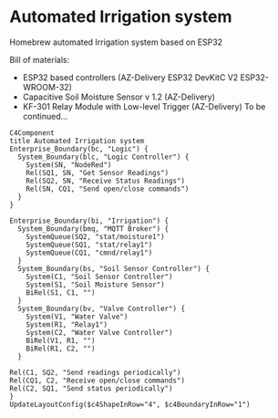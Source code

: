 # Automated Irrigation system
Homebrew automated Irrigation system based on ESP32

Bill of materials:
* ESP32 based controllers (AZ-Delivery ESP32 DevKitC V2 ESP32-WROOM-32)
* Capacitive Soil Moisture Sensor v 1.2 (AZ-Delivery)
* KF-301 Relay Module with Low-level Trigger (AZ-Delivery)
To be continued...

```mermaid
C4Component
title Automated Irrigation system
Enterprise_Boundary(bc, "Logic") {
  System_Boundary(blc, "Logic Controller") {
    System(SN, "NodeRed")
    Rel(SQ1, SN, "Get Sensor Readings")
    Rel(SQ2, SN, "Receive Status Readings")
    Rel(SN, CQ1, "Send open/close commands")
  }
}

Enterprise_Boundary(bi, "Irrigation") {
  System_Boundary(bmq, "MQTT Broker") {
    SystemQueue(SQ2, "stat/moisture1")
    SystemQueue(SQ1, "stat/relay1")
    SystemQueue(CQ1, "cmnd/relay1")
  }
  System_Boundary(bs, "Soil Sensor Controller") {
    System(C1, "Soil Sensor Controller")
    System(S1, "Soil Moisture Sensor")
    BiRel(S1, C1, "")
  }
  System_Boundary(bv, "Valve Controller") {
    System(V1, "Water Valve")
    System(R1, "Relay1")
    System(C2, "Water Valve Controller")
    BiRel(V1, R1, "")
    BiRel(R1, C2, "")
  }
  
Rel(C1, SQ2, "Send readings periodically")
Rel(CQ1, C2, "Receive open/close commands")
Rel(C2, SQ1, "Send status periodically")
}
UpdateLayoutConfig($c4ShapeInRow="4", $c4BoundaryInRow="1")
```
